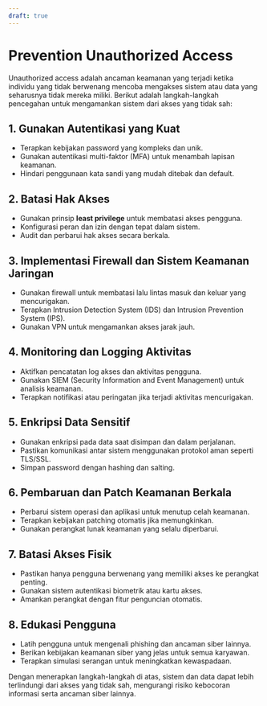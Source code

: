 ```yaml
---
draft: true
---
```


# Prevention Unauthorized Access

Unauthorized access adalah ancaman keamanan yang terjadi ketika individu yang tidak berwenang mencoba mengakses sistem atau data yang seharusnya tidak mereka miliki. Berikut adalah langkah-langkah pencegahan untuk mengamankan sistem dari akses yang tidak sah:

## 1. Gunakan Autentikasi yang Kuat
- Terapkan kebijakan password yang kompleks dan unik.
- Gunakan autentikasi multi-faktor (MFA) untuk menambah lapisan keamanan.
- Hindari penggunaan kata sandi yang mudah ditebak dan default.

## 2. Batasi Hak Akses
- Gunakan prinsip **least privilege** untuk membatasi akses pengguna.
- Konfigurasi peran dan izin dengan tepat dalam sistem.
- Audit dan perbarui hak akses secara berkala.

## 3. Implementasi Firewall dan Sistem Keamanan Jaringan
- Gunakan firewall untuk membatasi lalu lintas masuk dan keluar yang mencurigakan.
- Terapkan Intrusion Detection System (IDS) dan Intrusion Prevention System (IPS).
- Gunakan VPN untuk mengamankan akses jarak jauh.

## 4. Monitoring dan Logging Aktivitas
- Aktifkan pencatatan log akses dan aktivitas pengguna.
- Gunakan SIEM (Security Information and Event Management) untuk analisis keamanan.
- Terapkan notifikasi atau peringatan jika terjadi aktivitas mencurigakan.

## 5. Enkripsi Data Sensitif
- Gunakan enkripsi pada data saat disimpan dan dalam perjalanan.
- Pastikan komunikasi antar sistem menggunakan protokol aman seperti TLS/SSL.
- Simpan password dengan hashing dan salting.

## 6. Pembaruan dan Patch Keamanan Berkala
- Perbarui sistem operasi dan aplikasi untuk menutup celah keamanan.
- Terapkan kebijakan patching otomatis jika memungkinkan.
- Gunakan perangkat lunak keamanan yang selalu diperbarui.

## 7. Batasi Akses Fisik
- Pastikan hanya pengguna berwenang yang memiliki akses ke perangkat penting.
- Gunakan sistem autentikasi biometrik atau kartu akses.
- Amankan perangkat dengan fitur penguncian otomatis.

## 8. Edukasi Pengguna
- Latih pengguna untuk mengenali phishing dan ancaman siber lainnya.
- Berikan kebijakan keamanan siber yang jelas untuk semua karyawan.
- Terapkan simulasi serangan untuk meningkatkan kewaspadaan.

Dengan menerapkan langkah-langkah di atas, sistem dan data dapat lebih terlindungi dari akses yang tidak sah, mengurangi risiko kebocoran informasi serta ancaman siber lainnya.